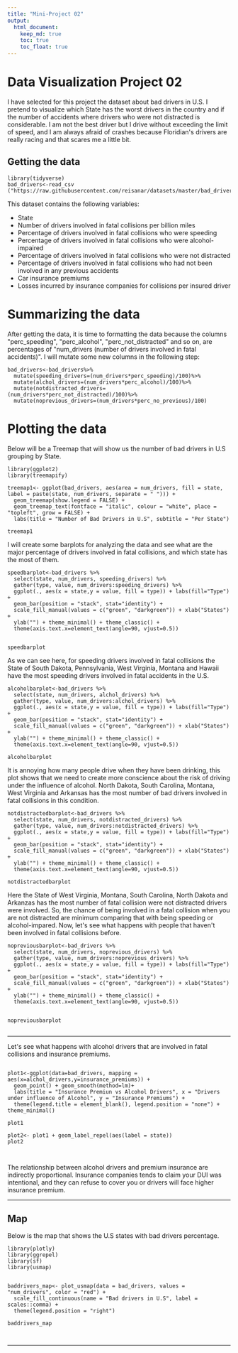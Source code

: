 ```yaml
---
title: "Mini-Project 02"
output: 
  html_document:
    keep_md: true
    toc: true
    toc_float: true
---
```


# Data Visualization Project 02


I have selected for this project the dataset about bad drivers in U.S. I pretend to visualize which State has the worst drivers in the country and if the number of accidents where drivers who were not distracted is considerable. I am not the best driver but I drive without exceeding the limit of speed, and I am always afraid of crashes because Floridian's drivers are really racing and that scares me a little bit. 


## Getting the data



```{r}
library(tidyverse)
bad_drivers<-read_csv ("https://raw.githubusercontent.com/reisanar/datasets/master/bad_drivers.csv")

```

This dataset contains the following variables:

* State
* Number of drivers involved in fatal collisions per billion miles
* Percentage of drivers involved in fatal collisions who were speeding
* Percentage of drivers involved in fatal collisions who were alcohol-impaired
* Percentage of drivers involved in fatal collisions who were not distracted
* Percentage of drivers involved in fatal collisions who had not been involved in any previous accidents
* Car insurance premiums
* Losses incurred by insurance companies for collisions per insured driver



# Summarizing the data

After getting the data, it is time to formatting the data because the columns "perc_speeding", "perc_alcohol", "perc_not_distracted" and so on, are percentages of "num_drivers (number of drivers involved in fatal accidents)". I will mutate some new columns in the following step:



```{r}
bad_drivers<-bad_drivers%>%
  mutate(speeding_drivers=(num_drivers*perc_speeding)/100)%>%
  mutate(alchol_drivers=(num_drivers*perc_alcohol)/100)%>%
  mutate(notdistracted_drivers=(num_drivers*perc_not_distracted)/100)%>%
  mutate(noprevious_drivers=(num_drivers*perc_no_previous)/100)

```





# Plotting the data

Below will be a Treemap that will show us the number of bad drivers in U.S grouping by State.



```{r}
library(ggplot2)
library(treemapify)

treemap1<- ggplot(bad_drivers, aes(area = num_drivers, fill = state, label = paste(state, num_drivers, separate = " "))) + 
  geom_treemap(show.legend = FALSE) +
  geom_treemap_text(fontface = "italic", colour = "white", place = "topleft", grow = FALSE) +
  labs(title = "Number of Bad Drivers in U.S", subtitle = "Per State")

treemap1

```

I will create some barplots for analyzing the data and see what are the major percentage of drivers involved in fatal collisions, and which state has the most of them.


```{r}
speedbarplot<-bad_drivers %>% 
  select(state, num_drivers, speeding_drivers) %>% 
  gather(type, value, num_drivers:speeding_drivers) %>% 
  ggplot(., aes(x = state,y = value, fill = type)) + labs(fill="Type") +
  geom_bar(position = "stack", stat="identity") + 
  scale_fill_manual(values = c("green", "darkgreen")) + xlab("States") +
  ylab("") + theme_minimal() + theme_classic() + 
  theme(axis.text.x=element_text(angle=90, vjust=0.5)) 


speedbarplot
```
As we can see here, for speeding drivers involved in fatal collisions the State of South Dakota, Pennsylvania, West Virginia, Montana and Hawaii have the most speeding drivers involved in fatal accidents in the U.S. 



```{r}
alcoholbarplot<-bad_drivers %>% 
  select(state, num_drivers, alchol_drivers) %>% 
  gather(type, value, num_drivers:alchol_drivers) %>% 
  ggplot(., aes(x = state,y = value, fill = type)) + labs(fill="Type") +
  geom_bar(position = "stack", stat="identity") + 
  scale_fill_manual(values = c("green", "darkgreen")) + xlab("States") +
  ylab("") + theme_minimal() + theme_classic() + 
  theme(axis.text.x=element_text(angle=90, vjust=0.5))

alcoholbarplot

```

It is annoying how many people drive when they have been drinking, this plot shows that we need to create more conscience about the risk of driving under the influence of alcohol. North Dakota, South Carolina, Montana, West Virginia and Arkansas has the most number of bad drivers involved in fatal collisions in this condition. 



```{r}
notdistractedbarplot<-bad_drivers %>% 
  select(state, num_drivers, notdistracted_drivers) %>% 
  gather(type, value, num_drivers:notdistracted_drivers) %>% 
  ggplot(., aes(x = state,y = value, fill = type)) + labs(fill="Type") +
  geom_bar(position = "stack", stat="identity") + 
  scale_fill_manual(values = c("green", "darkgreen")) + xlab("States") +
  ylab("") + theme_minimal() + theme_classic() + 
  theme(axis.text.x=element_text(angle=90, vjust=0.5))

notdistractedbarplot
```
Here the State of West Virginia, Montana, South Carolina, North Dakota and Arkanzas has the most number of fatal collision were not distracted drivers were involved. So, the chance of being involved in a fatal collision when you are not distracted are minimum comparing that with being speeding or alcohol-impared. Now, let's see what happens with people that haven't been involved in fatal collisions before.






```{r}
nopreviousbarplot<-bad_drivers %>% 
  select(state, num_drivers, noprevious_drivers) %>% 
  gather(type, value, num_drivers:noprevious_drivers) %>% 
  ggplot(., aes(x = state,y = value, fill = type)) + labs(fill="Type") +
  geom_bar(position = "stack", stat="identity") + 
  scale_fill_manual(values = c("green", "darkgreen")) + xlab("States") +
  ylab("") + theme_minimal() + theme_classic() + 
  theme(axis.text.x=element_text(angle=90, vjust=0.5)) 


nopreviousbarplot


```




---------------------------------------------------------------------

Let's see what happens with alcohol drivers that are involved in fatal collisions and insurance premiums. 



```{r}

plot1<-ggplot(data=bad_drivers, mapping = aes(x=alchol_drivers,y=insurance_premiums)) + 
  geom_point() + geom_smooth(method=lm)+ 
  labs(title = "Insurance Premiun vs Alcohol Drivers", x = "Drivers under influence of Alcohol", y = "Insurance Premiums") +
  theme(legend.title = element_blank(), legend.position = "none") + theme_minimal()

plot1

plot2<- plot1 + geom_label_repel(aes(label = state))
plot2



```


The relationship between alcohol drivers and premium insurance are indirectly proportional. Insurance companies tends to claim your DUI was intentional, and they can refuse to cover you or drivers will face higher insurance premium.



----------------------------

## Map 


Below is the map that shows the U.S states with bad drivers percentage. 


```{r}
library(plotly)
library(ggrepel)
library(sf)
library(usmap)


baddrivers_map<- plot_usmap(data = bad_drivers, values = "num_drivers", color = "red") + 
  scale_fill_continuous(name = "Bad drivers in U.S", label = scales::comma) + 
  theme(legend.position = "right")

baddrivers_map



```




------------------------------------

